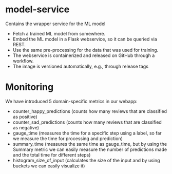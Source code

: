 # model-service
Contains the wrapper service for the ML model

- Fetch a trained ML model from somewhere.
- Embed the ML model in a Flask webservice, so it can be queried via REST.
- Use the same pre-processing for the data that was used for training.
- The webservice is containerized and released on GitHub through a workflow.
- The image is versioned automatically, e.g., through release tags

# Monitoring

We have introduced 5 domain-specific metrics in our webapp:

- counter_happy_predictions (counts how many reviews that are classified as positive)
- counter_sad_predictions (counts how many reviews that are classified as negative)
- gauge_time (measures the time for a specific step using a label, so far we measure the time for processing and prediction)
- summary_time (measures the same time as gauge_time, but by using the Summary metric we can easily measure the number of predictions made and the total time for different steps)
- histogram_size_of_input (calculates the size of the input and by using buckets we can easily visualize it)